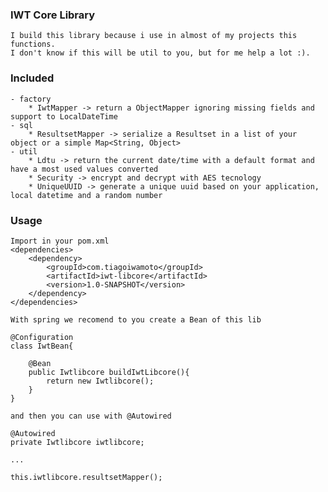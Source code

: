 ### IWT Core Library
    I build this library because i use in almost of my projects this functions.
    I don't know if this will be util to you, but for me help a lot :).

### Included
    - factory
        * IwtMapper -> return a ObjectMapper ignoring missing fields and support to LocalDateTime
    - sql
        * ResultsetMapper -> serialize a Resultset in a list of your object or a simple Map<String, Object>
    - util
        * Ldtu -> return the current date/time with a default format and have a most used values converted
        * Security -> encrypt and decrypt with AES tecnology
        * UniqueUUID -> generate a unique uuid based on your application, local datetime and a random number

### Usage
    Import in your pom.xml
    <dependencies>
        <dependency>
            <groupId>com.tiagoiwamoto</groupId>
            <artifactId>iwt-libcore</artifactId>
            <version>1.0-SNAPSHOT</version>
        </dependency>
    </dependencies>

    With spring we recomend to you create a Bean of this lib

    @Configuration
    class IwtBean{

        @Bean
        public Iwtlibcore buildIwtLibcore(){
            return new Iwtlibcore();
        }
    }

    and then you can use with @Autowired

    @Autowired
    private Iwtlibcore iwtlibcore;

    ...

    this.iwtlibcore.resultsetMapper();
